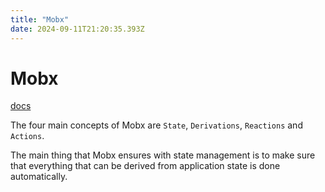 ```yaml
---
title: "Mobx"
date: 2024-09-11T21:20:35.393Z
---
```


# Mobx
[docs](https://mobx.js.org/getting-started)

The four main concepts of Mobx are `State`, `Derivations`, `Reactions` and `Actions`.

The main thing that Mobx ensures with state management is to make sure that everything that can be derived from application state is done automatically.